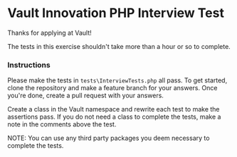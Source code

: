 # Vault Innovation PHP Interview Test

Thanks for applying at Vault!

The tests in this exercise shouldn't take more than a hour or so to complete.

### Instructions

Please make the tests in `tests\InterviewTests.php` all pass. To get started, clone the repository and make a feature branch for your answers. Once you're done, create a pull request with your answers.  

Create a class in the Vault namespace and rewrite each test to make the assertions pass. If you do not need a class to complete the tests, make a note in the comments above the test. 

NOTE: You can use any third party packages you deem necessary to complete the tests. 